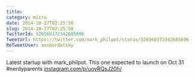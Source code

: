 ```yaml
---
title: 
category: micro
date: 2014-10-27T02:25:50
slug: 2014-10-27T02:25:50
TwitterId: 526560372342685696
TweetUrl: https://twitter.com/mark_philpot/status/526560372342685696
ReTweetUser: annbordetsky
---
```


<i class="fa fa-retweet" aria-hidden="true"></i> Latest startup with mark_philpot. This one expected to launch on Oct 31 #nerdyparents [instagram.com/p/uoyRQsJ20h/](http://instagram.com/p/uoyRQsJ20h/)